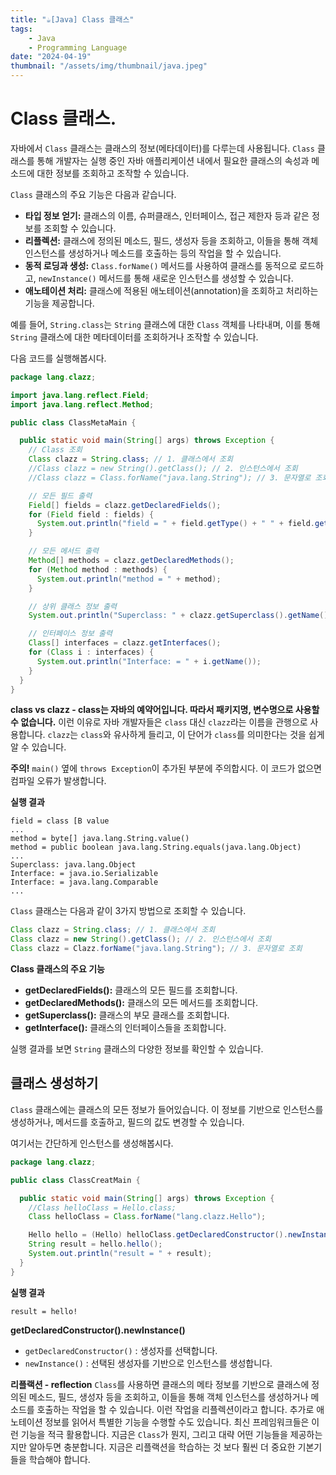 ```yaml
---
title: "☕️[Java] Class 클래스"
tags:
    - Java
    - Programming Language
date: "2024-04-19"
thumbnail: "/assets/img/thumbnail/java.jpeg"
---
```


# Class 클래스.
자바에서 `Class` 클래스는 클래스의 정보(메타데이터)를 다루는데 사용됩니다.
`Class` 클래스를 통해 개발자는 실행 중인 자바 애플리케이션 내에서 필요한 클래스의 속성과 메소드에 대한 정보를 조회하고 조작할 수 있습니다.

`Class` 클래스의 주요 기능은 다음과 같습니다.
- **타입 정보 얻기:** 클래스의 이름, 슈퍼클래스, 인터페이스, 접근 제한자 등과 같은 정보를 조회할 수 있습니다.
- **리플렉션:** 클래스에 정의된 메소드, 필드, 생성자 등을 조회하고, 이들을 통해 객체 인스턴스를 생성하거나 메소드를 호출하는 등의 작업을 할 수 있습니다.
- **동적 로딩과 생성:** `Class.forName()` 메서드를 사용하여 클래스를 동적으로 로드하고, `newInstance()` 메서드를 통해 새로운 인스턴스를 생성할 수 있습니다.
- **애노테이션 처리:** 클래스에 적용된 애노테이션(annotation)을 조회하고 처리하는 기능을 제공합니다.

예를 들어, `String.class`는 `String` 클래스에 대한 `Class` 객체를 나타내며, 이를 통해 `String` 클래스에 대한 메타데이터를 조회하거나 조작할 수 있습니다.

다음 코드를 실행해봅시다.
```java
package lang.clazz;

import java.lang.reflect.Field;
import java.lang.reflect.Method;

public class ClassMetaMain {

  public static void main(String[] args) throws Exception {
    // Class 조회
    Class clazz = String.class; // 1. 클래스에서 조회
    //Class clazz = new String().getClass(); // 2. 인스턴스에서 조회
    //Class clazz = Class.forName("java.lang.String"); // 3. 문자열로 조회

    // 모든 필드 출력
    Field[] fields = clazz.getDeclaredFields();
    for (Field field : fields) {
      System.out.println("field = " + field.getType() + " " + field.getName());
    }

    // 모든 메서드 출력
    Method[] methods = clazz.getDeclaredMethods();
    for (Method method : methods) {
      System.out.println("method = " + method);
    }

    // 상위 클래스 정보 출력
    System.out.println("Superclass: " + clazz.getSuperclass().getName());

    // 인터페이스 정보 출력
    Class[] interfaces = clazz.getInterfaces();
    for (Class i : interfaces) {
      System.out.println("Interface: = " + i.getName());
    }
  }
}
```

**class vs clazz - class는 자바의 예약어입니다. 따라서 패키지명, 변수명으로 사용할 수 없습니다.**
이런 이유로 자바 개발자들은 `class` 대신 `clazz`라는 이름을 관행으로 사용합니다.
`clazz`는 `class`와 유사하게 들리고, 이 단어가 `class`를 의미한다는 것을 쉽게 알 수 있습니다.

**주의!**
`main()` 옆에 `throws Exception`이 추가된 부분에 주의합시다. 이 코드가 없으면 컴파일 오류가 발생합니다.

**실행 결과**
```
field = class [B value
...
method = byte[] java.lang.String.value()
method = public boolean java.lang.String.equals(java.lang.Object)
...
Superclass: java.lang.Object
Interface: = java.io.Serializable
Interface: = java.lang.Comparable
...
```

`Class` 클래스는 다음과 같이 3가지 방법으로 조회할 수 있습니다.
```java
Class clazz = String.class; // 1. 클래스에서 조회
Class clazz = new String().getClass(); // 2. 인스턴스에서 조회
Class clazz = Clazz.forName("java.lang.String"); // 3. 문자열로 조회
```

**Class 클래스의 주요 기능**
- **getDeclaredFields():** 클래스의 모든 필드를 조회합니다.
- **getDeclaredMethods():** 클래스의 모든 메서드를 조회합니다.
- **getSuperclass():** 클래스의 부모 클래스를 조회합니다.
- **getInterface():** 클래스의 인터페이스들을 조회합니다.

실행 결과를 보면 `String` 클래스의 다양한 정보를 확인할 수 있습니다.

## 클래스 생성하기
`Class` 클래스에는 클래스의 모든 정보가 들어있습니다. 이 정보를 기반으로 인스턴스를 생성하거나, 메서드를 호출하고, 필드의 값도 변경할 수 있습니다.

여기서는 간단하게 인스턴스를 생성해봅시다.

```java
package lang.clazz;

public class ClassCreatMain {

  public static void main(String[] args) throws Exception {
    //Class helloClass = Hello.class;
    Class helloClass = Class.forName("lang.clazz.Hello");

    Hello hello = (Hello) helloClass.getDeclaredConstructor().newInstance();
    String result = hello.hello();
    System.out.println("result = " + result);
  }
}
```

**실행 결과**
```
result = hello!
````
**getDeclaredConstructor().newInstance()**
- `getDeclaredConstructor()` : 생성자를 선택합니다.
- `newInstance()` : 선택된 생성자를 기반으로 인스턴스를 생성합니다.

**리플랙션 - reflection**
`Class`를 사용하면 클래스의 메타 정보를 기반으로 클래스에 정의된 메소드, 필드, 생성자 등을 조회하고, 이들을 통해 객체 인스턴스를 생성하거나 메소드를 호출하는 작업을 할 수 있습니다.
이런 작업을 리플렉션이라고 합니다.
추가로 애노테이션 정보를 읽어서 특별한 기능을 수행할 수도 있습니다.
최신 프레임워크들은 이런 기능을 적극 활용합니다.
지금은 `Class`가 뭔지, 그리고 대략 어떤 기능들을 제공하는지만 알아두면 충분합니다.
지금은 리플랙션을 학습하는 것 보다 훨씬 더 중요한 기본기들을 학습해야 합니다.
